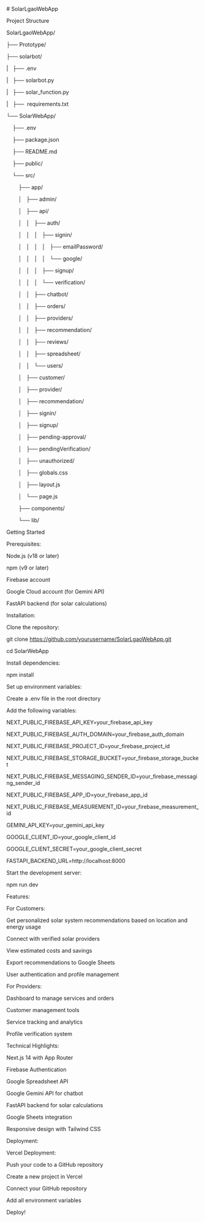 \# SolarLgaoWebApp

  
  

Project Structure

  

SolarLgaoWebApp/

├── Prototype/

├── solarbot/

|   ├── .env

|   ├── solarbot.py

|   ├── solar\_function.py

|   ├──  requirements.txt

└── SolarWebApp/

    ├── .env

    ├── package.json

    ├── README.md

    ├── public/

    └── src/

        ├── app/

        │   ├── admin/

        │   ├── api/

        │   │   ├── auth/

        │   │   │   ├── signin/

        │   │   │   │   ├── emailPassword/

        │   │   │   │   └── google/

        │   │   │   ├── signup/

        │   │   │   └── verification/

        │   │   ├── chatbot/

        │   │   ├── orders/

        │   │   ├── providers/

        │   │   ├── recommendation/

        │   │   ├── reviews/

        │   │   ├── spreadsheet/

        │   │   └── users/

        │   ├── customer/

        │   ├── provider/

        │   ├── recommendation/

        │   ├── signin/

        │   ├── signup/

        │   ├── pending-approval/

        │   ├── pendingVerification/

        │   ├── unauthorized/

        │   ├── globals.css

        │   ├── layout.js

        │   └── page.js

        ├── components/

        └── lib/

  
  

Getting Started

  

Prerequisites:

Node.js (v18 or later)

npm (v9 or later)

Firebase account

Google Cloud account (for Gemini API)

FastAPI backend (for solar calculations)

  

Installation:

  

Clone the repository:

  

git clone https://github.com/yourusername/SolarLgaoWebApp.git

cd SolarWebApp

Install dependencies:

  

npm install

  

Set up environment variables:

  

Create a .env file in the root directory

  

Add the following variables:

  

NEXT\_PUBLIC\_FIREBASE\_API\_KEY=your\_firebase\_api\_key

NEXT\_PUBLIC\_FIREBASE\_AUTH\_DOMAIN=your\_firebase\_auth\_domain

NEXT\_PUBLIC\_FIREBASE\_PROJECT\_ID=your\_firebase\_project\_id

NEXT\_PUBLIC\_FIREBASE\_STORAGE\_BUCKET=your\_firebase\_storage\_bucket

NEXT\_PUBLIC\_FIREBASE\_MESSAGING\_SENDER\_ID=your\_firebase\_messaging\_sender\_id

NEXT\_PUBLIC\_FIREBASE\_APP\_ID=your\_firebase\_app\_id

NEXT\_PUBLIC\_FIREBASE\_MEASUREMENT\_ID=your\_firebase\_measurement\_id

GEMINI\_API\_KEY=your\_gemini\_api\_key

GOOGLE\_CLIENT\_ID=your\_google\_client\_id

GOOGLE\_CLIENT\_SECRET=your\_google\_client\_secret

FASTAPI\_BACKEND\_URL=http://localhost:8000

  

Start the development server:

  

npm run dev

  
  

Features:

  

For Customers:

  

Get personalized solar system recommendations based on location and energy usage

Connect with verified solar providers

View estimated costs and savings

Export recommendations to Google Sheets

User authentication and profile management

  

For Providers:

  

Dashboard to manage services and orders

Customer management tools

Service tracking and analytics

Profile verification system

  

Technical Highlights:

  

Next.js 14 with App Router

Firebase Authentication

Google Spreadsheet API

Google Gemini API for chatbot

FastAPI backend for solar calculations

Google Sheets integration

Responsive design with Tailwind CSS

  
  

Deployment:

Vercel Deployment:

  

Push your code to a GitHub repository

Create a new project in Vercel

Connect your GitHub repository

Add all environment variables

Deploy!
